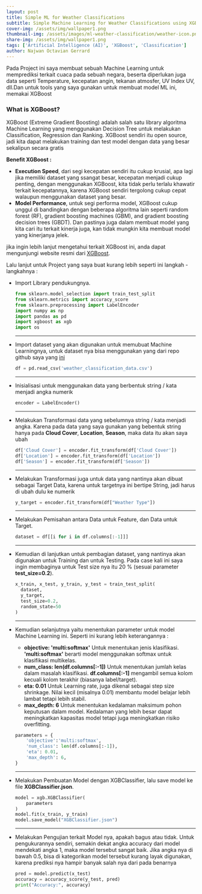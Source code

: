 ```yaml
---
layout: post
title: Simple ML for Weather Classifications
subtitle: Simple Machine Learning for Weather Classifications using XGBoost
cover-img: /assets/img/wallpaper1.png
thumbnail-img: /assets/images/ml-weather-classification/weather-icon.png
share-img: /assets/img/wallpaper1.png
tags: ['Artificial Intelligence (AI)', 'XGBoost', 'Classification']
author: Najwan Octavian Gerrard
---
```


Pada Project ini saya membuat sebuah Machine Learning untuk memprediksi terkait cuaca pada sebuah negara, beserta diperlukan juga data seperti Temperature, kecepatan angin, tekanan atmosfer, UV Index UV, dll.Dan untuk tools yang saya gunakan untuk membuat model ML ini, memakai XGBoost

### What is XGBoost?

XGBoost (Extreme Gradient Boosting) adalah salah satu library algoritma Machine Learning yang menggunakan Decision Tree untuk melakukan Classification, Regression dan Ranking. XGBoost sendiri itu open source, jadi kita dapat melakukan training dan test model dengan data yang besar sekalipun secara gratis

**Benefit XGBoost :**
- **Execution Speed**, dari segi kecepatan sendiri itu cukup krusial, apa lagi jika memiliki dataset yang ssangat besar, kecepatan menjadi cukup penting, dengan menggunakan XGBoost, kita tidak perlu terlalu khawatir terkait kecepatannya, karena XGBoost sendiri tergolong cukup cepat walaupun menggunakan dataset yang besar.
- **Model Performance**, untuk segi performa model, XGBoost cukup unggul di bandingkan dengan beberapa algoritma lain seperti random forest (RF), gradient boosting machines (GBM), and gradient boosting decision trees (GBDT). Dan pastinya juga dalam membuat model yang kita cari itu terkait kinerja juga, kan tidak mungkin kita membuat model yang kinerjanya jelek.

jika ingin lebih lanjut mengetahui terkait XGBoost ini, anda dapat mengunjungi website resmi dari [XGBoost](https://xgboost.readthedocs.io/en/stable/).

Lalu lanjut untuk Project yang saya buat kurang lebih seperti ini langkah - langkahnya :

- Import Library pendukungnya.
  ```python
  from sklearn.model_selection import train_test_split
  from sklearn.metrics import accuracy_score
  from sklearn.preprocessing import LabelEncoder
  import numpy as np
  import pandas as pd
  import xgboost as xgb
  import os
  ```
  ---

- Import dataset yang akan digunakan untuk memubuat Machine Learningnya, untuk dataset nya bisa menggunakan yang dari repo github saya yang [ini](https://github.com/vianAja/Weather-Type-Classification)
  ```python
  df = pd.read_csv('weather_classification_data.csv')
  ```
  ---

- Inisialisasi untuk menggunakan data yang berbentuk string / kata menjadi angka numerik
  ```python
  encoder = LabelEncoder()
  ```
  ---

- Melakukan Transformasi data yang sebelumnya string / kata menjadi angka. Karena pada data yang saya gunakan yang bebentuk string hanya pada **Cloud Cover**, **Location**, **Season**, maka data itu akan saya ubah
  ```python
  df['Cloud Cover'] = encoder.fit_transform(df['Cloud Cover'])
  df['Location'] = encoder.fit_transform(df['Location'])
  df['Season'] = encoder.fit_transform(df['Season'])
  ```
  ---

- Melakukan Transformasi juga untuk data yang nantinya akan dibuat sebagai Target Data, karena untuk targetnya ini bertipe String, jadi harus di ubah dulu ke numerik
  ```python
  y_target = encoder.fit_transform(df["Weather Type"])
  ```
  ---

- Melakukan Pemisahan antara Data untuk Feature, dan Data untuk Target.
  ```python
  dataset = df[[i for i in df.columns[:-1]]]
  ```
  ---

- Kemudian di lanjutkan untuk pembagian dataset, yang nantinya akan digunakan untuk Training dan untuk Testing. Pada case kali ini saya ingin membaginya untuk Test size nya itu 20 % (sesuai parameter **test_size=0.2**).
  ```python
  x_train, x_test, y_train, y_test = train_test_split(
    dataset, 
    y_target,
    test_size=0.2,
    random_state=50
  )
  ```
  ---

- Kemudian selanjutnya yaitu menentukan parameter untuk model Machine Learning ini. Seperti ini kurang lebih keterangannya :
  - **objective: 'multi:softmax'** Untuk menentukan jenis klasifikasi. **'multi:softmax'** berarti model menggunakan softmax untuk klasifikasi multikelas.
  - **num_class: len(df.columns[:-1])** Untuk menentukan jumlah kelas dalam masalah klasifikasi. **df.columns[:-1]** mengambil semua kolom kecuali kolom terakhir (biasanya label/target).
  - **eta: 0.01** Untuk Learning rate, juga dikenal sebagai step size shrinkage. Nilai kecil (misalnya 0.01) membantu model belajar lebih lambat tetapi lebih stabil.
  - **max_depth: 6** Untuk menentukan kedalaman maksimum pohon keputusan dalam model. Kedalaman yang lebih besar dapat meningkatkan kapasitas model tetapi juga meningkatkan risiko overfitting.

  ```python
  parameters = {
      'objective':'multi:softmax',
      'num_class': len(df.columns[:-1]),
      'eta': 0.01,
      'max_depth': 6,
  }
  ```
  ---

- Melakukan Pembuatan Model dengan XGBClassifier, lalu save model ke file **XGBClassifier.json**.
  ```python
  model = xgb.XGBClassifier(
      parameters
  )
  model.fit(x_train, y_train)
  model.save_model("XGBClassifier.json")
  ```
  ---

- Melakukan Pengujian terkait Model nya, apakah bagus atau tidak. Untuk pengukurannya sendiri, semakin dekat angka accuracy dari model mendekati angka 1, maka model tersebut sangat baik. Jika angka nya di bawah 0.5, bisa di kategorikan model tersebut kurang layak digunakan, karena prediksi nya hampir banyak salah nya dari pada benarnya
  ```python
  pred = model.predict(x_test)
  accuracy = accuracy_score(y_test, pred)
  print("Accuracy:", accuracy)
  ```